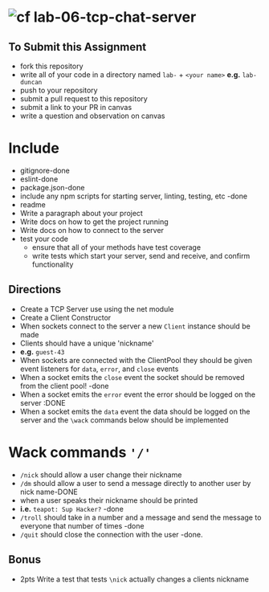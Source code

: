 
![cf](https://i.imgur.com/7v5ASc8.png) lab-06-tcp-chat-server
======

## To Submit this Assignment
  * fork this repository
  * write all of your code in a directory named `lab-` + `<your name>` **e.g.** `lab-duncan`
  * push to your repository
  * submit a pull request to this repository
  * submit a link to your PR in canvas
  * write a question and observation on canvas

# Include
* gitignore-done
* eslint-done
* package.json-done
* include any npm scripts for starting server, linting, testing, etc -done
* readme
 * Write a paragraph about your project
 * Write docs on how to get the project running
 * Write docs on how to connect to the server
* test your code
  * ensure that all of your methods have test coverage
  * write tests which start your server, send and receive, and confirm functionality

## Directions
* Create a TCP Server use using the net module
* Create a Client Constructor
* When sockets connect to the server a new `Client` instance should be made
* Clients should have a unique 'nickname'
 * **e.g.** `guest-43`
* When sockets are connected with the ClientPool they should be given event listeners for `data`, `error`, and `close` events
 * When a socket emits the `close` event the socket should be removed from the client pool! -done
 * When a socket emits the `error` event the error should be logged on the server :DONE
 * When a socket emits the `data` event the data should be logged on the server and the `\wack` commands below should be implemented

# Wack commands `'/'`
* `/nick` should allow a user change their nickname
* `/dm` should allow a user to send a message directly to another user by nick name-DONE
* when a user speaks their nickname should be printed
 * **i.e.** `teapot: Sup Hacker?` -done
* `/troll` should take in a number and a message and send the message to everyone that number of times -done
* `/quit` should close the connection with the user -done.

## Bonus
* 2pts Write a test that tests `\nick` actually changes a clients nickname
